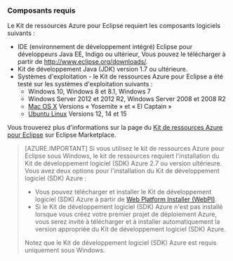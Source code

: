 ### Composants requis ###

Le Kit de ressources Azure pour Eclipse requiert les composants logiciels suivants :

* IDE (environnement de développement intégré) Eclipse pour développeurs Java EE, Indigo ou ultérieur, Vous pouvez le télécharger à partir de <http://www.eclipse.org/downloads/>.
* Kit de développement Java (JDK) version 1.7 ou ultérieure. 
* Systèmes d'exploitation - le Kit de ressources Azure pour Eclipse a été testé sur les systèmes d'exploitation suivants :
    * Windows 10, Windows 8 et 8.1, Windows 7
    * Windows Server 2012 et 2012 R2, Windows Server 2008 et 2008 R2
    * [Mac OS X](http://www.apple.com/osx) Versions « Yosemite » et « El Captain »
    * [Ubuntu Linux](http://www.ubuntu.com) Versions 12, 14 et 15

Vous trouverez plus d'informations sur la page du [Kit de ressources Azure pour Eclipse](http://marketplace.eclipse.org/content/azure-toolkit-eclipse) sur Eclipse Marketplace.

> [AZURE.IMPORTANT] Si vous utilisez le kit de ressources Azure pour Eclipse sous Windows, le kit de ressources requiert l'installation du Kit de développement logiciel (SDK) Azure 2.7 ou version ultérieure. Vous avez deux options pour l'installation du Kit de développement logiciel (SDK) Azure :
> 
> * Vous pouvez télécharger et installer le Kit de développement logiciel (SDK) Azure à partir de [Web Platform Installer (WebPI)](http://go.microsoft.com/fwlink/?LinkID=252838).
> * Si le Kit de développement logiciel (SDK) Azure n'est pas installé lorsque vous créez votre premier projet de déploiement Azure, vous serez invité à télécharger et à installer automatiquement la version appropriée du Kit de développement logiciel (SDK) Azure.
> 
> Notez que le Kit de développement logiciel (SDK) Azure est requis uniquement sous Windows.

<!---HONumber=AcomDC_0309_2016-->